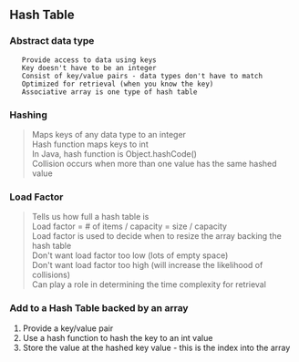 ## Hash Table

### Abstract data type

```
   Provide access to data using keys
   Key doesn't have to be an integer
   Consist of key/value pairs - data types don't have to match
   Optimized for retrieval (when you know the key)
   Associative array is one type of hash table 
```

### Hashing

> Maps keys of any data type to an integer
> <br/> Hash function maps keys to int
> <br/> In Java, hash function is Object.hashCode()
> <br/> Collision occurs when more than one value has the same hashed value

### Load Factor

> Tells us how full a hash table is
> <br/> Load factor = # of items / capacity = size / capacity
> <br/> Load factor is used to decide when to resize the array backing the hash table
> <br/> Don't want load factor too low (lots of empty space)
> <br/> Don't want load factor too high (will increase the likelihood of collisions)
> <br/> Can play a role in determining the time complexity for retrieval

### Add to a Hash Table backed by an array

1. Provide a key/value pair
2. Use a hash function to hash the key to an int value
3. Store the value at the hashed key value - this is the index into the array


